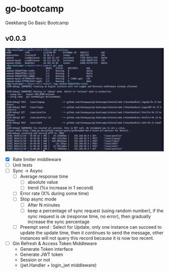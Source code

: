 # go-bootcamp
Geekbang Go Basic Bootcamp

## v0.0.3

![kube](./doc/images/v0.0.3/kube.png)

- [X] Rate limiter middleware
- [ ] Unit tests
- [ ] Sync -> Async
  - [ ] Average response time
    - [ ] absolute value
    - [ ] trend (%x increase in 1 second)
  - [ ] Error rate (X% during some time)
  - [ ] Stop async mode
    - [ ] After N minutes
    - [ ] keep a percentage of sync request (using random number), if the sync request is ok (response time, no error), then gradually increase the sync percentage
  - [ ] Preempt send : Select for Update, only one instance can succeed to update the update time, then it continues to send the message, other instances will not query this record because it is now too recent.

- [ ] Gin Refresh & Access Token Middleware
    - Generate Token interface
    - Generate JWT token
    - Session or not
    - (jwt.Handler + login_jwt middleware)
